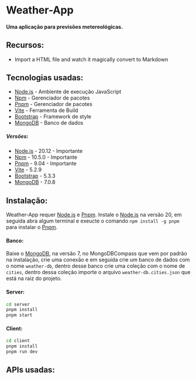# Weather-App
#### Uma aplicação para previsões metereológicas.

## Recursos:
- Import a HTML file and watch it magically convert to Markdown

## Tecnologias usadas:
- [Node.js](https://nodejs.org/en) -  Ambiente de execução JavaScript 
- [Npm](https://pnpm.io/) - Gerenciador de pacotes
- [Pnpm](https://pnpm.io/) - Gerenciador de pacotes
- [Vite](https://vitejs.dev/) - Ferramenta de Build
- [Bootstrap](https://getbootstrap.com/) - Framework de style
- [MongoDB](https://www.mongodb.com/) - Banco de dados
##### Versões:
- [Node.js](https://nodejs.org/en) - 20.12 - Importante
- [Npm](https://pnpm.io/) - 10.5.0 - Importante
- [Pnpm](https://pnpm.io/) - 9.04 - Importante
- [Vite](https://vitejs.dev/) - 5.2.9
- [Bootstrap](https://getbootstrap.com/) - 5.3.3
- [MongoDB](https://www.mongodb.com/) - 7.0.8

## Instalação:
Weather-App requer [Node.js](https://nodejs.org/en) e [Pnpm](https://pnpm.io/).
Instale o [Node.js](https://nodejs.org/en) na versão 20, em seguida abra algum terminal e exeucte o comando `npm install -g pnpm` para instalar o  [Pnpm](https://pnpm.io/).

#### Banco:
Baixe o [MongoDB](https://www.mongodb.com/), na versão 7, no MongoDBCompass que vem por padrão na instalação, crie uma conexão e em seguida crie um banco de dados com o nome `weather-db`, dentro desse banco crie uma coleção com o nome de `cities`, dentro dessa coleção importe o arquivo `weather-db.cities.json` que está na raiz do projeto. 

#### Server:
```sh
cd server
pnpm install
pnpm start
```

#### Client:
```sh
cd client
pnpm install
pnpm run dev
```

## APIs usadas: 
